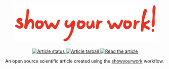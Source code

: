 <p align="center">
<a href="https://github.com/showyourwork/showyourwork">
<img width = "450" src="https://raw.githubusercontent.com/showyourwork/.github/main/images/showyourwork.png" alt="showyourwork"/>
</a>
<br>
<br>
<a href="https://github.com/stefanbringuier/SMA_Phonons_GNNIP/actions/workflows/build.yml">
<img src="https://github.com/stefanbringuier/SMA_Phonons_GNNIP/actions/workflows/build.yml/badge.svg?branch=main" alt="Article status"/>
</a>
<a href="https://github.com/stefanbringuier/SMA_Phonons_GNNIP/raw/main-pdf/arxiv.tar.gz">
<img src="https://img.shields.io/badge/article-tarball-blue.svg?style=flat" alt="Article tarball"/>
</a>
<a href="https://github.com/stefanbringuier/SMA_Phonons_GNNIP/raw/main-pdf/ms.pdf">
<img src="https://img.shields.io/badge/article-pdf-blue.svg?style=flat" alt="Read the article"/>
</a>
</p>

An open source scientific article created using the [showyourwork](https://github.com/showyourwork/showyourwork) workflow.
